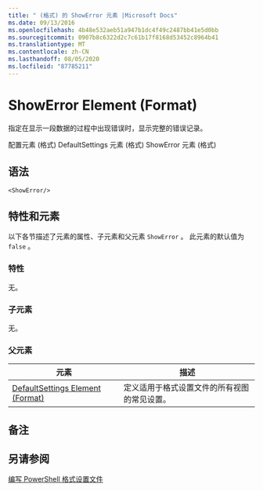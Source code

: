 ```yaml
---
title: " (格式) 的 ShowError 元素 |Microsoft Docs"
ms.date: 09/13/2016
ms.openlocfilehash: 4b48e532aeb51a947b1dc4f49c2487bb41e5d0bb
ms.sourcegitcommit: 0907b8c6322d2c7c61b17f8168d53452c8964b41
ms.translationtype: MT
ms.contentlocale: zh-CN
ms.lasthandoff: 08/05/2020
ms.locfileid: "87785211"
---
```

# <a name="showerror-element-format"></a>ShowError Element (Format)

指定在显示一段数据的过程中出现错误时，显示完整的错误记录。

配置元素 (格式) DefaultSettings 元素 (格式) ShowError 元素 (格式) 

## <a name="syntax"></a>语法

```scr
<ShowError/>
```

## <a name="attributes-and-elements"></a>特性和元素

以下各节描述了元素的属性、子元素和父元素 `ShowError` 。 此元素的默认值为 `false` 。

### <a name="attributes"></a>特性

无。

### <a name="child-elements"></a>子元素

无。

### <a name="parent-elements"></a>父元素

|元素|描述|
|-------------|-----------------|
|[DefaultSettings Element (Format)](./defaultsettings-element-format.md)|定义适用于格式设置文件的所有视图的常见设置。|

## <a name="remarks"></a>备注

## <a name="see-also"></a>另请参阅

[编写 PowerShell 格式设置文件](./writing-a-powershell-formatting-file.md)
